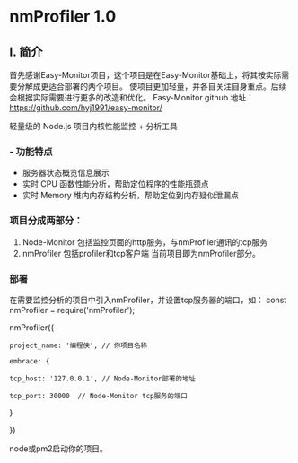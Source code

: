 # nmProfiler 1.0

## I. 简介
首先感谢Easy-Monitor项目，这个项目是在Easy-Monitor基础上，将其按实际需要分解成更适合部署的两个项目。
使项目更加轻量，并各自关注自身重点。后续会根据实际需要进行更多的改造和优化。
Easy-Monitor github 地址：https://github.com/hyj1991/easy-monitor/

轻量级的 Node.js 项目内核性能监控 + 分析工具

### - 功能特点

* 服务器状态概览信息展示
* 实时 CPU 函数性能分析，帮助定位程序的性能瓶颈点
* 实时 Memory 堆内内存结构分析，帮助定位到内存疑似泄漏点

###  项目分成两部分：
1. Node-Monitor 包括监控页面的http服务，与nmProfiler通讯的tcp服务
2. nmProfiler 包括profiler和tcp客户端
当前项目即为nmProfiler部分。

### 部署
在需要监控分析的项目中引入nmProfiler，并设置tcp服务器的端口，如：
const nmProfiler = require('nmProfiler');

nmProfiler({

    project_name: '编程侠', // 你项目名称
    
    embrace: {
    
    tcp_host: '127.0.0.1', // Node-Monitor部署的地址
    
    tcp_port: 30000  // Node-Monitor tcp服务的端口
    
}

})


node或pm2启动你的项目。

